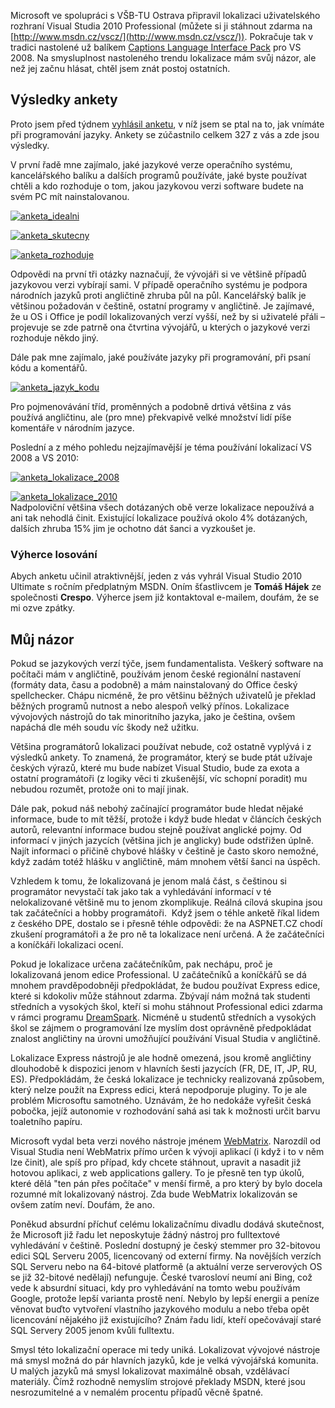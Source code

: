 <!-- dcterms:identifier = aspnetcz#293 -->
<!-- dcterms:title = Lokalizace vývojových nástrojů v podání Microsoftu -->
<!-- dcterms:abstract = Vyhodnocení ankety z minulého týdne, jakož i další postřehy k tématu lokalizace vývojových nástrojů. -->
<!-- np9:categoryId = 7 -->
<!-- x4w:category = Software -->
<!-- np9:authorId = 1 -->
<!-- np9:authorEmail = michal.valasek@altairis.cz -->
<!-- dcterms:creator = Michal Altair Valášek -->
<!-- dcterms:created = 2010-08-04T00:31:00.847+02:00 -->
<!-- dcterms:dateAccepted = 2010-08-04T00:31:03.58+02:00 -->
<!-- x4w:pictureWidth = 150 -->
<!-- x4w:pictureHeight = 150 -->
<!-- x4w:pictureUrl = /perex-pictures/20100804-lokalizace-vyvojovych-nastroju-v-podani-microsoftu.png -->

Microsoft ve spolupráci s VŠB-TU Ostrava připravil lokalizaci uživatelského rozhraní Visual Studia 2010 Professional (můžete si ji stáhnout zdarma na [http://www.msdn.cz/vscz/](http://www.msdn.cz/vscz/)). Pokračuje tak v tradici nastolené už balíkem [Captions Language Interface Pack](http://blogs.msdn.com/b/vyvojari/archive/2008/11/04/captions-language-interface-pack-v-1-0-for-visual-studio-2008.aspx) pro VS 2008. Na smysluplnost nastoleného trendu lokalizace mám svůj názor, ale než jej začnu hlásat, chtěl jsem znát postoj ostatních.

## Výsledky ankety

Proto jsem před týdnem [vyhlásil anketu](http://www.aspnet.cz/articles/292-jake-jazykove-verze-pouzivate-soutez-o-visual-studio-2010), v níž jsem se ptal na to, jak vnímáte při programování jazyky. Ankety se zúčastnilo celkem 327 z vás a zde jsou výsledky.

V první řadě mne zajímalo, jaké jazykové verze operačního systému, kancelářského balíku a dalších programů používáte, jaké byste používat chtěli a kdo rozhoduje o tom, jakou jazykovou verzi software budete na svém PC mít nainstalovanou.

[![anketa_idealni](https://www.cdn.altairis.cz/Blog/2010/20100804-anketa_idealni_thumb.png "anketa_idealni")](https://www.cdn.altairis.cz/Blog/2010/20100804-anketa_idealni_2.png)

[![anketa_skutecny](https://www.cdn.altairis.cz/Blog/2010/20100804-anketa_skutecny_thumb.png "anketa_skutecny")](https://www.cdn.altairis.cz/Blog/2010/20100804-anketa_skutecny_2.png)

[![anketa_rozhoduje](https://www.cdn.altairis.cz/Blog/2010/20100804-anketa_rozhoduje_thumb.png "anketa_rozhoduje")](https://www.cdn.altairis.cz/Blog/2010/20100804-anketa_rozhoduje_2.png)

Odpovědi na první tři otázky naznačují, že vývojáři si ve většině případů jazykovou verzi vybírají sami. V případě operačního systému je podpora národních jazyků proti angličtině zhruba půl na půl. Kancelářský balík je většinou požadován v češtině, ostatní programy v angličtině. Je zajímavé, že u OS i Office je podíl lokalizovaných verzí vyšší, než by si uživatelé přáli – projevuje se zde patrně ona čtvrtina vývojářů, u kterých o jazykové verzi rozhoduje někdo jiný.

Dále pak mne zajímalo, jaké používáte jazyky při programování, při psaní kódu a komentářů.

[![anketa_jazyk_kodu](https://www.cdn.altairis.cz/Blog/2010/20100804-anketa_jazyk_kodu_thumb.png "anketa_jazyk_kodu")](https://www.cdn.altairis.cz/Blog/2010/20100804-anketa_jazyk_kodu_2.png)

Pro pojmenovávání tříd, proměnných a podobně drtivá většina z vás používá angličtinu, ale (pro mne) překvapivě velké množství lidí píše komentáře v národním jazyce.

Poslední a z mého pohledu nejzajímavější je téma používání lokalizací VS 2008 a VS 2010:

[![anketa_lokalizace_2008](https://www.cdn.altairis.cz/Blog/2010/20100804-anketa_lokalizace_2008_thumb.png "anketa_lokalizace_2008")](https://www.cdn.altairis.cz/Blog/2010/20100804-anketa_lokalizace_2008_2.png)   

 [![anketa_lokalizace_2010](https://www.cdn.altairis.cz/Blog/2010/20100804-anketa_lokalizace_2010_thumb.png "anketa_lokalizace_2010")](https://www.cdn.altairis.cz/Blog/2010/20100804-anketa_lokalizace_2010_2.png)     
Nadpoloviční většina všech dotázaných obě verze lokalizace nepoužívá a ani tak nehodlá činit. Existující lokalizace používá okolo 4% dotázaných, dalších zhruba 15% jim je ochotno dát šanci a vyzkoušet je.    

### Výherce losování

Abych anketu učinil atraktivnější, jeden z vás vyhrál Visual Studio 2010 Ultimate s ročním předplatným MSDN. Oním šťastlivcem je **Tomáš Hájek** ze společnosti **Crespo**. Výherce jsem již kontaktoval e-mailem, doufám, že se mi ozve zpátky.

## Můj názor

Pokud se jazykových verzí týče, jsem fundamentalista. Veškerý software na počítači mám v angličtině, používám jenom české regionální nastavení (formáty data, času a podobně) a mám nainstalovaný do Office český spellchecker. Chápu nicméně, že pro většinu běžných uživatelů je překlad běžných programů nutnost a nebo alespoň velký přínos. Lokalizace vývojových nástrojů do tak minoritního jazyka, jako je čeština, ovšem napáchá dle méh soudu víc škody než užitku.

Většina programátorů lokalizaci používat nebude, což ostatně vyplývá i z výsledků ankety. To znamená, že programátor, který se bude ptát užívaje českých výrazů, které mu bude nabízet Visual Studio, bude za exota a ostatní programátoři (z logiky věci ti zkušenější, víc schopní poradit) mu nebudou rozumět, protože oni to mají jinak.

Dále pak, pokud náš nebohý začínající programátor bude hledat nějaké informace, bude to mít těžší, protože i když bude hledat v článcích českých autorů, relevantní informace budou stejně používat anglické pojmy. Od informací v jiných jazycích (většina jich je anglicky) bude odstřižen úplně. Najít informaci o přičině chybové hlášky v češtině je často skoro nemožné, když zadám totéž hlášku v angličtině, mám mnohem větší šanci na úspěch.

Vzhledem k tomu, že lokalizovaná je jenom malá část, s češtinou si programátor nevystačí tak jako tak a vyhledávání informací v té nelokalizované většině mu to jenom zkomplikuje. Reálná cílová skupina jsou tak začátečníci a hobby programátoři.  Když jsem o téhle anketě říkal lidem z českého DPE, dostalo se i přesně téhle odpovědi: že na ASPNET.CZ chodí zkušení programátoři a že pro ně ta lokalizace není určená. A že začátečníci a koníčkáři lokalizaci ocení.

Pokud je lokalizace určena začátečníkům, pak nechápu, proč je lokalizovaná jenom edice Professional. U začátečníků a koníčkářů se dá mnohem pravděpodobněji předpokládat, že budou používat Express edice, které si kdokoliv může stáhnout zdarma. Zbývají nám možná tak studenti středních a vysokých škol, kteří si mohu stáhnout Professional edici zdarma v rámci programu [DreamSpark](http://www.dreamspark.cz/). Nicméně u studentů středních a vysokých škol se zájmem o programování lze myslím dost oprávněně předpokládat znalost angličtiny na úrovni umožňující používání Visual Studia v angličtině.

Lokalizace Express nástrojů je ale hodně omezená, jsou kromě angličtiny dlouhodobě k dispozici jenom v hlavních šesti jazycích (FR, DE, IT, JP, RU, ES). Předpokládám, že česká lokalizace je technicky realizovaná způsobem, který nelze použít na Express edici, která nepodporuje pluginy. To je ale problém Microsoftu samotného. Uznávám, že ho nedokáže vyřešit česká pobočka, jejíž autonomie v rozhodování sahá asi tak k možnosti určit barvu toaletního papíru.

Microsoft vydal beta verzi nového nástroje jménem [WebMatrix](http://www.microsoft.com/web/webmatrix/download). Narozdíl od Visual Studia není WebMatrix přímo určen k vývoji aplikací (i když i to v něm lze činit), ale spíš pro případ, kdy chcete stáhnout, upravit a nasadit již hotovou aplikaci, z web applications gallery. To je přesně ten typ úkolů, které dělá "ten pán přes počítače" v menší firmě, a pro který by bylo docela rozumné mít lokalizovaný nástroj. Zda bude WebMatrix lokalizován se ovšem zatím neví. Doufám, že ano.

Poněkud absurdní příchuť celému lokalizačnímu divadlu dodává skutečnost, že Microsoft již řadu let neposkytuje žádný nástroj pro fulltextové vyhledávání v češtině. Poslední dostupný je český stemmer pro 32-bitovou edici SQL Serveru 2005, licencovaný od externí firmy. Na novějších verzích SQL Serveru nebo na 64-bitové platformě (a aktuální verze serverových OS se již 32-bitové nedělají) nefunguje. České tvarosloví neumí ani Bing, což vede k absurdní situaci, kdy pro vyhledávání na tomto webu používám Google, protože lepší varianta prostě není. Nebylo by lepší energii a peníze věnovat buďto vytvoření vlastního jazykového modulu a nebo třeba opět licencování nějakého již existujícího? Znám řadu lidí, kteří opečovávají staré SQL Servery 2005 jenom kvůli fulltextu.

Smysl této lokalizační operace mi tedy uniká. Lokalizovat vývojové nástroje má smysl možná do pár hlavních jazyků, kde je velká vývojářská komunita. U malých jazyků má smysl lokalizovat maximálně obsah, vzdělávací materiály. Čímž rozhodně nemyslím strojové překlady MSDN, které jsou nesrozumitelné a v nemalém procentu případů věcně špatné.